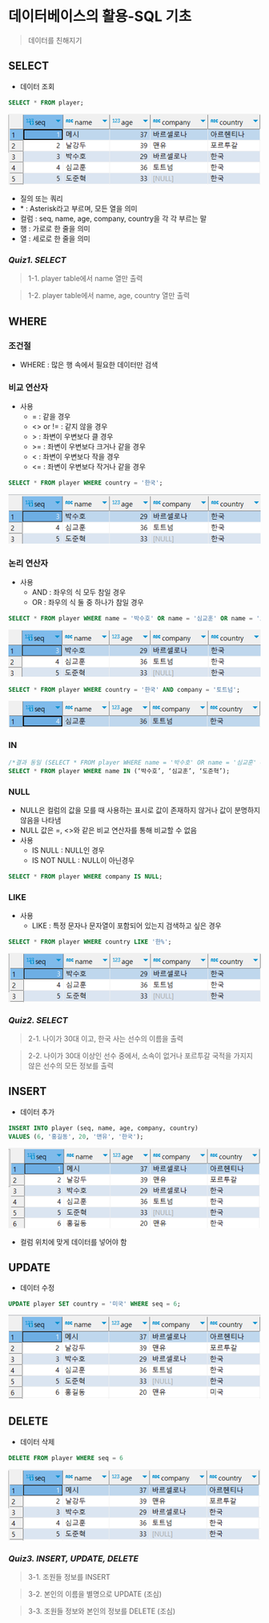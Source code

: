 # 데이터베이스의 활용-SQL 기초

> 데이터를 친해지기

## SELECT
- 데이터 조회

```sql
SELECT * FROM player;
```

![05_1.png](./images/05_1.png)


- 질의 또는 쿼리
- \* : Asterisk라고 부르며, 모든 열을 의미
- 컬럼 : seq, name, age, company, country을 각 각 부르는 말
- 행 : 가로로 한 줄을 의미
- 열 : 세로로 한 줄을 의미


### *Quiz1. SELECT*

> 1-1. player table에서 name 열만 출력

> 1-2. player table에서 name, age, country 열만 출력

## WHERE

### 조건절
- WHERE : 많은 행 속에서 필요한 데이터만 검색


### 비교 연산자
- 사용
  - = : 같을 경우
  - <> or != : 같지 않을 경우
  - \> : 좌변이 우변보다 클 경우
  - \>= : 좌변이 우변보다 크거나 같을 경우
  - < : 좌변이 우변보다 작을 경우
  - <= : 좌변이 우변보다 작거나 같을 경우


```sql
SELECT * FROM player WHERE country = '한국';
```
![05_2.png](./images/05_2.png)



### 논리 연산자
- 사용
  - AND : 좌우의 식 모두 참일 경우
  - OR : 좌우의 식 둘 중 하나가 참일 경우


```sql
SELECT * FROM player WHERE name = '박수호' OR name = '심교훈' OR name = '도준혁';
```
![05_4.png](./images/05_4.png)

```sql
SELECT * FROM player WHERE country = '한국' AND company = '토트넘';
```
![05_3.png](./images/05_3.png)

### IN
```sql
/*결과 동일 (SELECT * FROM player WHERE name = '박수호' OR name = '심교훈' OR name = '도준혁';)*/
SELECT * FROM player WHERE name IN (‘박수호’, ‘심교훈’, ‘도준혁’);
```

### NULL
- NULL은 컬럼의 값을 모를 때 사용하는 표시로 값이 존재하지 않거나 값이 분명하지 않음을 나타냄
- NULL 값은 =, <>와 같은 비교 연산자를 통해 비교할 수 없음
- 사용
  - IS NULL : NULL인 경우
  - IS NOT NULL : NULL이 아닌경우
```sql
SELECT * FROM player WHERE company IS NULL;
```

### LIKE
- 사용
  - LIKE : 특정 문자나 문자열이 포함되어 있는지 검색하고 싶은 경우

```sql
SELECT * FROM player WHERE country LIKE '한%';
```

![05_5.png](./images/05_5.png)


### *Quiz2. SELECT*

> 2-1. 나이가 30대 이고, 한국 사는 선수의 이름을 출력

> 2-2. 나이가 30대 이상인 선수 중에서, 소속이 없거나 포르투갈 국적을 가지지 않은 선수의 모든 정보를 출력

## INSERT
- 데이터 추가


```sql
INSERT INTO player (seq, name, age, company, country) 
VALUES (6, '홍길동', 20, '맨유', '한국');
```
![05_6.png](./images/05_6.png)

- 컬럼 위치에 맞게 데이터를 넣어야 함

## UPDATE
- 데이터 수정

```sql
UPDATE player SET country = '미국' WHERE seq = 6;
```
![05_7.png](./images/05_7.png)

## DELETE
- 데이터 삭제

```sql
DELETE FROM player WHERE seq = 6
```
![05_8.png](./images/05_8.png)

### *Quiz3. INSERT, UPDATE, DELETE*

> 3-1. 조원들 정보를 INSERT

> 3-2. 본인의 이름을 별명으로 UPDATE (조심)

> 3-3. 조원들 정보와 본인의 정보를 DELETE (조심)